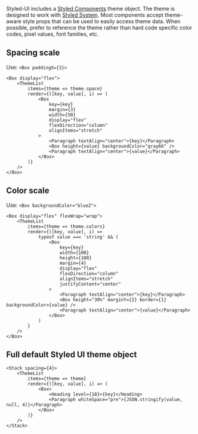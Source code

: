 Styled-UI includes a [Styled Components](https://www.styled-components.com/docs/advanced#theming) theme object. The theme is designed to work with [Styled System](https://styled-system.com/theme-specification). Most components accept theme-aware style props that can be used to easily access theme data. When possible, prefer to reference the theme rather than hard code specific color codes, pixel values, font families, etc.

## Spacing scale

Use:
`<Box paddingX={3}>`

```react
<Box display="flex">
	<ThemeList
		items={theme => theme.space}
		render={([key, value], i) => (
			<Box
				key={key}
				margin={3}
				width={50}
				display="flex"
				flexDirection="column"
				alignItems="stretch"
			>
				<Paragraph textAlign="center">{key}</Paragraph>
				<Box height={value} backgroundColor="gray66" />
				<Paragraph textAlign="center">{value}</Paragraph>
			</Box>
		)}
	/>
</Box>
```

## Color scale

Use:
`<Box backgroundColor="blue2">`

```react
<Box display="flex" flexWrap="wrap">
	<ThemeList
		items={theme => theme.colors}
		render={([key, value], i) =>
			typeof value === 'string' && (
				<Box
					key={key}
					width={100}
					height={100}
					margin={4}
					display="flex"
					flexDirection="column"
					alignItems="stretch"
					justifyContent="center"
				>
					<Paragraph textAlign="center">{key}</Paragraph>
					<Box height="30%" marginY={2} border={1} backgroundColor={value} />
					<Paragraph textAlign="center">{value}</Paragraph>
				</Box>
			)
		}
	/>
</Box>
```

## Full default Styled UI theme object

```react
<Stack spacing={4}>
	<ThemeList
		items={theme => theme}
		render={([key, value], i) => (
			<Box>
				<Heading level={18}>{key}</Heading>
				<Paragraph whiteSpace="pre">{JSON.stringify(value, null, 4)}</Paragraph>
			</Box>
		)}
	/>
</Stack>
```
